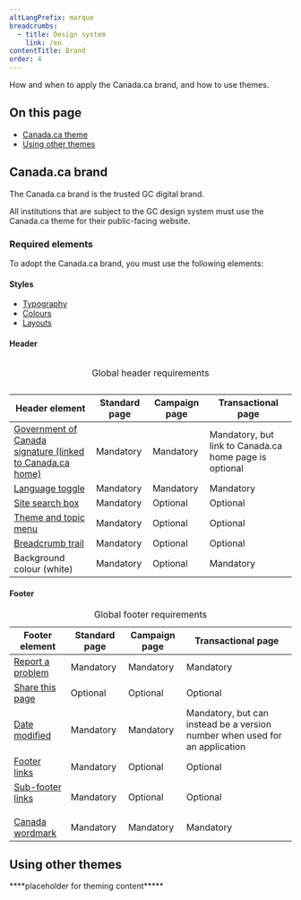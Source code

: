 ```yaml
---
altLangPrefix: marque
breadcrumbs:
  - title: Design system
    link: /en
contentTitle: Brand
order: 4
---
```

<p>How and when to apply the Canada.ca brand, and how to use themes.</p>

<h2>On this page</h2>
<ul>
 <li><a href="#canada">Canada.ca theme</a></li>
 <li><a href="#themes">Using other themes</a></li>
</ul>
<h2 id="canada">Canada.ca brand</h2>
<p>The Canada.ca brand is the trusted GC digital brand.</p>
<p>All institutions that are subject to the GC design system must use the Canada.ca theme for their public-facing website.</p>
<h3>Required elements</h3>
<p>To adopt the Canada.ca brand, you must use the following elements: </p>

<h4>Styles</h4>
<ul>
<li><a href="https://design.canada.ca/styles/typography.html">Typography</a></li>
<li><a href="https://design.canada.ca/styles/colours.html">Colours</a></li>
<li><a href="https://design.canada.ca/styles/layouts.html">Layouts</a></li>
</ul>
<h4>Header</h4>
<table class="table table-bordered table-condensed">

<caption>

Global header requirements

</caption>

<thead>

  <tr class="active">
    <th scope="col">Header element</th>
    <th scope="col">Standard page</th>
    <th scope="col">Campaign page</th>
    <th scope="col">Transactional page</th>
  </tr>
</thead>
<tbody>
  <tr>
    <td><a href="https://design.canada.ca/common-design-patterns/signature.html">Government of Canada signature (linked to Canada.ca home)</a></td>
    <td>Mandatory</td>
    <td>Mandatory</td>
    <td>Mandatory, but link to Canada.ca home page is optional</td>
  </tr>
  <tr>
    <td><a href="https://design.canada.ca/common-design-patterns/language-toggle.html">Language toggle</a></td>
    <td>Mandatory</td>
    <td>Mandatory</td>
    <td>Mandatory</td>
  </tr>
  <tr>
    <td><a href="https://design.canada.ca/common-design-patterns/search-box.html">Site search box</a></td>
    <td>Mandatory</td>
    <td>Optional</td>
    <td>Optional</td>
  </tr>
  <tr>
    <td><a href="https://design.canada.ca/common-design-patterns/site-menu.html">Theme and topic menu</a></td>
    <td>Mandatory</td>
    <td>Optional</td>
    <td>Optional</td>
  </tr>
    <tr><td><a href="https://design.canada.ca/common-design-patterns/breadcrumb-trail.html">Breadcrumb trail</a></td>
    <td>Mandatory</td>
    <td>Optional</td>
    <td>Optional</td>
  </tr>
  <tr>
    <td>Background colour (white)</td>
    <td>Mandatory</td>
    <td>Optional</td>
    <td>Mandatory</td>
  </tr>
</tbody></table>

<h4>Footer</h4>
<table class="table table-bordered table-condensed">
<caption>Global footer requirements</caption>
<thead>
  <tr class="active">
    <th scope="col">Footer element</th>
    <th scope="col">Standard page</th>
    <th scope="col">Campaign page</th>
    <th scope="col">Transactional page</th>
  </tr>
</thead>
<tbody>
  <tr>
    <td><a href="https://design.canada.ca/common-design-patterns/report-problem.html">Report a problem</a></td>
    <td>Mandatory</td>
    <td>Mandatory</td>
    <td>Mandatory</td>
  </tr>
  <tr>
    <td><a href="https://design.canada.ca/common-design-patterns/share-page.html">Share this page</a></td>
    <td>Optional</td>
    <td>Optional</td>
    <td>Optional</td>
  </tr>
  <tr>
    <td><a href="https://design.canada.ca/common-design-patterns/date-modified.html">Date modified</a></td>
    <td>Mandatory</td>
    <td>Mandatory</td>
    <td>Mandatory, but can instead be a version number when used for an application</td>
  </tr>
  <tr>
    <td><a href="https://design.canada.ca/common-design-patterns/site-footer.html">Footer links</a></td>
    <td>Mandatory</td>
    <td>Optional</td>
    <td>Optional</td>
  </tr>
  <tr>
    <td><a href="https://design.canada.ca/common-design-patterns/site-footer.html#structure">Sub-footer links<p></p></a></td>
    <td>Mandatory</td>
    <td>Optional</td>
    <td>Optional</td>
  </tr>
  <tr>
    <td><a href="https://design.canada.ca/common-design-patterns/site-footer.html#other">Canada wordmark</a></td>
    <td>Mandatory</td>
    <td>Mandatory</td>
    <td>Mandatory</td>
  </tr>
</tbody></table>

<h2 id="themes">Using other themes</h2>
<p>****placeholder for theming content*****</p>
